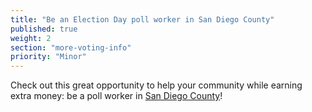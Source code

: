```yaml
---
title: "Be an Election Day poll worker in San Diego County"
published: true
weight: 2
section: "more-voting-info"
priority: "Minor"
---
```


Check out this great opportunity to help your community while earning extra money: be a poll worker in [San Diego County](http://www.sdvote.com/content/rov/en/pollworkers.html)!  
